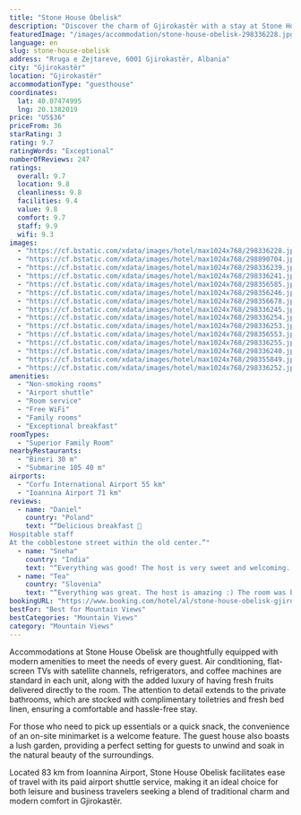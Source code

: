 ```yaml
---
title: "Stone House Obelisk"
description: "Discover the charm of Gjirokastër with a stay at Stone House Obelisk, a serene retreat located just 44 km from the tranquil Zaravina Lake."
featuredImage: "/images/accommodation/stone-house-obelisk-298336228.jpg"
language: en
slug: stone-house-obelisk
address: "Rruga e Zejtareve, 6001 Gjirokastër, Albania"
city: "Gjirokastër"
location: "Gjirokastër"
accommodationType: "guesthouse"
coordinates:
  lat: 40.07474995
  lng: 20.1382019
price: "US$36"
priceFrom: 36
starRating: 3
rating: 9.7
ratingWords: "Exceptional"
numberOfReviews: 247
ratings:
  overall: 9.7
  location: 9.8
  cleanliness: 9.8
  facilities: 9.4
  value: 9.8
  comfort: 9.7
  staff: 9.9
  wifi: 9.3
images:
  - "https://cf.bstatic.com/xdata/images/hotel/max1024x768/298336228.jpg?k=f0992ed4b2fee2bc4e8cf40369a5f9bbfb23c10962b38e318d3bb9280ac8c239&o=&hp=1"
  - "https://cf.bstatic.com/xdata/images/hotel/max1024x768/298890704.jpg?k=b6c30a11004525239f6c75c15bf3b0a81a5d019340d306b391cd72feb2c8e2e3&o=&hp=1"
  - "https://cf.bstatic.com/xdata/images/hotel/max1024x768/298336239.jpg?k=f4ffc23e74fd9707909724424fdbb36224cde95e77c9e71aabe28e8f569b63c7&o=&hp=1"
  - "https://cf.bstatic.com/xdata/images/hotel/max1024x768/298336241.jpg?k=598f693f6504abeaee33202c9e77a9767ca4529b4090576aef9ca53e2eed4cd7&o=&hp=1"
  - "https://cf.bstatic.com/xdata/images/hotel/max1024x768/298356585.jpg?k=bba1fd3aca23eb6bfb53269d61fe468e6076350a2f98a73508578cb3013e2569&o=&hp=1"
  - "https://cf.bstatic.com/xdata/images/hotel/max1024x768/298356246.jpg?k=4cd12c19e03abb567f95195776335abd8bdfad8f2107781d52cbe21df76b8678&o=&hp=1"
  - "https://cf.bstatic.com/xdata/images/hotel/max1024x768/298356678.jpg?k=09c8d5574336e0cb8fce3bdb3a18a31777a6c66d38546afba10b2a023f925e91&o=&hp=1"
  - "https://cf.bstatic.com/xdata/images/hotel/max1024x768/298336245.jpg?k=5b493dffb350cc04c823821e4b74c26241acdf08ccc85c59fbc9e6a495acd704&o=&hp=1"
  - "https://cf.bstatic.com/xdata/images/hotel/max1024x768/298336254.jpg?k=30a383936a494f8ab1d3ff861c0ea8e7c07329d1e4a03f462ec452237ddc9a96&o=&hp=1"
  - "https://cf.bstatic.com/xdata/images/hotel/max1024x768/298336253.jpg?k=aaeaca1b7de16d706bf37e507fc9597dc0ae2142c5f6d0eb895b3aa0969ad31f&o=&hp=1"
  - "https://cf.bstatic.com/xdata/images/hotel/max1024x768/298356553.jpg?k=deca46b92fa94c54334bca30e617d7f38d08c4bc2602070ec5fbbb2492ebea33&o=&hp=1"
  - "https://cf.bstatic.com/xdata/images/hotel/max1024x768/298336255.jpg?k=8fbcbf36ac2bcd9d81d300765fa7b448249243ac61e42bf39e81e85b973bc776&o=&hp=1"
  - "https://cf.bstatic.com/xdata/images/hotel/max1024x768/298336240.jpg?k=13a87a71ed8c6c65252108927a7f42e33b1863ee9cb1a3a52613b8292def4b64&o=&hp=1"
  - "https://cf.bstatic.com/xdata/images/hotel/max1024x768/298355849.jpg?k=92c391ed84cfcb3422fb06d099712862ef7047f1e50cccd78e230aeb7ede2a74&o=&hp=1"
  - "https://cf.bstatic.com/xdata/images/hotel/max1024x768/298336252.jpg?k=01f6878df1d37cd97770179da68f0b1f9533f15821a4e5190029fe7515918cf2&o=&hp=1"
amenities:
  - "Non-smoking rooms"
  - "Airport shuttle"
  - "Room service"
  - "Free WiFi"
  - "Family rooms"
  - "Exceptional breakfast"
roomTypes:
  - "Superior Family Room"
nearbyRestaurants:
  - "Bineri 30 m"
  - "Submarine 105 40 m"
airports:
  - "Corfu International Airport 55 km"
  - "Ioannina Airport 71 km"
reviews:
  - name: "Daniel"
    country: "Poland"
    text: "“Delicious breakfast 🥞
Hospitable staff
At the cobblestone street within the old center.”"
  - name: "Sneha"
    country: "India"
    text: "“Everything was good! The host is very sweet and welcoming. Her English is limited but she tries her best. The rooms is large and clean and beds were comfy The property gets very cold due to the stone structure.”"
  - name: "Tea"
    country: "Slovenia"
    text: "“Everything was great. The host is amazing :) The room was beautiful and the food outstanding.”"
bookingURL: "https://www.booking.com/hotel/al/stone-house-obelisk-gjirokaster1.en-gb.html?aid=8035640"
bestFor: "Best for Mountain Views"
bestCategories: "Mountain Views"
category: "Mountain Views"
---
```


Accommodations at Stone House Obelisk are thoughtfully equipped with modern amenities to meet the needs of every guest. Air conditioning, flat-screen TVs with satellite channels, refrigerators, and coffee machines are standard in each unit, along with the added luxury of having fresh fruits delivered directly to the room. The attention to detail extends to the private bathrooms, which are stocked with complimentary toiletries and fresh bed linen, ensuring a comfortable and hassle-free stay.

For those who need to pick up essentials or a quick snack, the convenience of an on-site minimarket is a welcome feature. The guest house also boasts a lush garden, providing a perfect setting for guests to unwind and soak in the natural beauty of the surroundings.

Located 83 km from Ioannina Airport, Stone House Obelisk facilitates ease of travel with its paid airport shuttle service, making it an ideal choice for both leisure and business travelers seeking a blend of traditional charm and modern comfort in Gjirokastër.